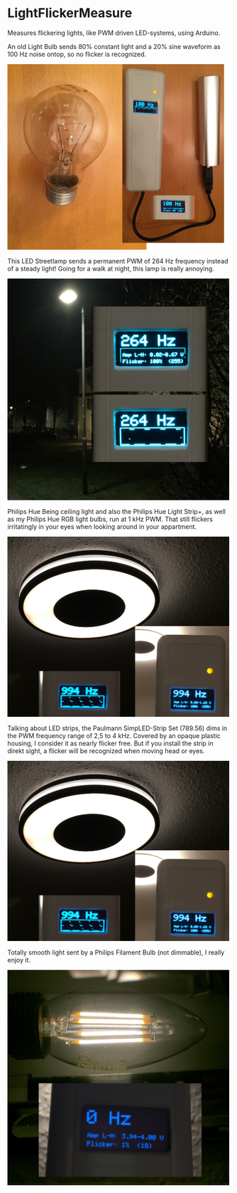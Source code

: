 # LightFlickerMeasure
Measures flickering lights, like PWM driven LED-systems, using Arduino.

An old Light Bulb sends 80% constant light and a 20% sine waveform as 100 Hz noise ontop, so no flicker is recognized.

<img src="doc/Old_Light_Bulb.jpg" width="500">


This LED Streetlamp sends a permanent PWM of 264 Hz frequency instead of a steady light! Going for a walk at night, this lamp is really annoying.

<img src="doc/Streetlamp_264Hz.jpg" width="500">


Philips Hue Being ceiling light and also the Philips Hue Light Strip+, as well as my Philips Hue RGB light bulbs, run at 1 kHz PWM. That still flickers irritatingly in your eyes when looking around in your appartment.

<img src="doc/Philips_Hue_Being_1kHz.jpg" width="500">


Talking about LED strips, the Paulmann SimpLED-Strip Set (789.56) dims in the PWM frequency range of 2,5 to 4 kHz. Covered by an opaque plastic housing, I consider it as nearly flicker free. But if you install the strip in direkt sight, a flicker will be recognized when moving head or eyes.

<img src="doc/Philips_Hue_Being_1kHz.jpg" width="500">


Totally smooth light sent by a Philips Filament Bulb (not dimmable), I really enjoy it.

<img src="doc/Philips_Filament_0Hz.jpg" width="500">
